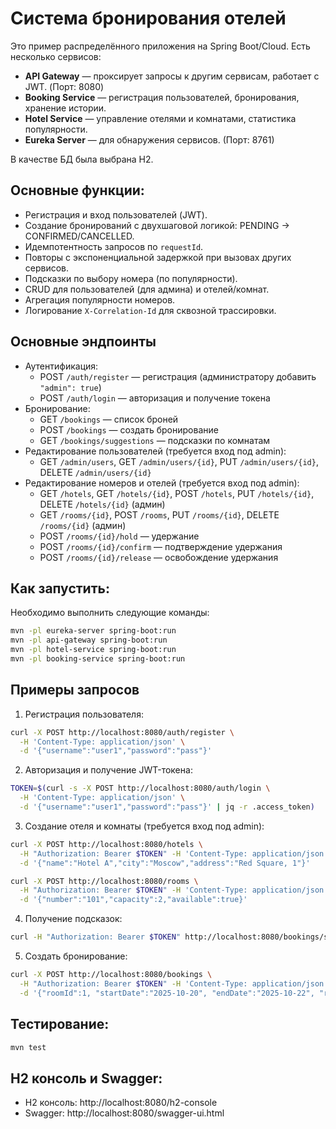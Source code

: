 # Система бронирования отелей
Это пример распределённого приложения на Spring Boot/Cloud. Есть несколько сервисов:
- **API Gateway** — проксирует запросы к другим сервисам, работает с JWT.  (Порт: 8080)
- **Booking Service** — регистрация пользователей, бронирования, хранение истории. 
- **Hotel Service** — управление отелями и комнатами, статистика популярности.  
- **Eureka Server** — для обнаружения сервисов.  (Порт: 8761)

В качестве БД была выбрана H2.


## Основные функции:

- Регистрация и вход пользователей (JWT).  
- Создание бронирований с двухшаговой логикой: PENDING → CONFIRMED/CANCELLED.  
- Идемпотентность запросов по `requestId`.  
- Повторы с экспоненциальной задержкой при вызовах других сервисов.  
- Подсказки по выбору номера (по популярности).  
- CRUD для пользователей (для админа) и отелей/комнат.  
- Агрегация популярности номеров.  
- Логирование `X-Correlation-Id` для сквозной трассировки.  

## Основные эндпоинты
- Аутентификация:
  - POST `/auth/register` — регистрация (администратору добавить `"admin": true`)
  - POST `/auth/login` — авторизация и получение токена
- Бронирование:
  - GET `/bookings` — список броней
  - POST `/bookings` — создать бронирование
  - GET `/bookings/suggestions` — подсказки по комнатам
- Редактирование пользователей (требуется вход под admin):
  - GET `/admin/users`, GET `/admin/users/{id}`, PUT `/admin/users/{id}`, DELETE `/admin/users/{id}`
- Редактирование номеров и отелей (требуется вход под admin):
  - GET `/hotels`, GET `/hotels/{id}`, POST `/hotels`, PUT `/hotels/{id}`, DELETE `/hotels/{id}` (админ)
  - GET `/rooms/{id}`, POST `/rooms`, PUT `/rooms/{id}`, DELETE `/rooms/{id}` (админ)
  - POST `/rooms/{id}/hold` — удержание 
  - POST `/rooms/{id}/confirm` — подтверждение удержания
  - POST `/rooms/{id}/release` — освобождение удержания

## Как запустить:
Необходимо выполнить следующие команды:
```bash
mvn -pl eureka-server spring-boot:run
mvn -pl api-gateway spring-boot:run
mvn -pl hotel-service spring-boot:run
mvn -pl booking-service spring-boot:run
```

## Примеры запросов
1. Регистрация пользователя:
```bash
curl -X POST http://localhost:8080/auth/register \
  -H 'Content-Type: application/json' \
  -d '{"username":"user1","password":"pass"}'
```
2. Авторизация и получение JWT-токена:
```bash
TOKEN=$(curl -s -X POST http://localhost:8080/auth/login \
  -H 'Content-Type: application/json' \
  -d '{"username":"user1","password":"pass"}' | jq -r .access_token)
```
3. Создание отеля и комнаты (требуется вход под admin):
```bash
curl -X POST http://localhost:8080/hotels \
  -H "Authorization: Bearer $TOKEN" -H 'Content-Type: application/json' \
  -d '{"name":"Hotel A","city":"Moscow","address":"Red Square, 1"}'

curl -X POST http://localhost:8080/rooms \
  -H "Authorization: Bearer $TOKEN" -H 'Content-Type: application/json' \
  -d '{"number":"101","capacity":2,"available":true}'
```
4. Получение подсказок:
```bash
curl -H "Authorization: Bearer $TOKEN" http://localhost:8080/bookings/suggestions
```
5. Создать бронирование:
```bash
curl -X POST http://localhost:8080/bookings \
  -H "Authorization: Bearer $TOKEN" -H 'Content-Type: application/json' \
  -d '{"roomId":1, "startDate":"2025-10-20", "endDate":"2025-10-22", "requestId":"req-123"}'
```

## Тестирование:
```bash
mvn test
```

## H2 консоль и Swagger:
- H2 консоль: http://localhost:8080/h2-console
- Swagger: http://localhost:8080/swagger-ui.html
